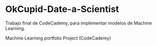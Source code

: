 # OkCupid-Date-a-Scientist

Trabajo final de CodeCademy, para implementar modelos de Machine Learning.

Machine Learning portfolio Project (CodeCademy)

